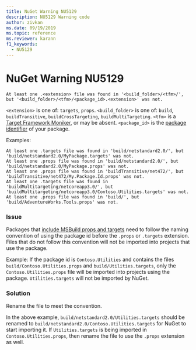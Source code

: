 ```yaml
---
title: NuGet Warning NU5129
description: NU5129 Warning code
author: zivkan
ms.date: 09/19/2019
ms.topic: reference
ms.reviewer: karann
f1_keywords: 
  - NU5129
---
```


# NuGet Warning NU5129

```
At least one .<extension> file was found in '<build_folder>/<tfm>/', but '<build_folder>/<tfm>/<package_id>.<extension>' was not.
```

`<extension>` is one of: `targets`, `props`.
`<build_folder>` is one of: `build`, `buildTransitive`, `buildCrossTargeting`, `buildMultiTargeting`.
`<tfm>` is a [Target Framework Moniker](../target-frameworks.md), or may be absent.
`<package_id>` is the [package identifier](../nuspec.md#id) of your package.

Examples:

```
At least one .targets file was found in 'build/netstandard2.0/', but 'build/netstandard2.0/MyPackage.targets' was not.
At least one .props file was found in 'build/netstandard2.0/', but 'build/netstandard2.0/MyPackage.props' was not.
At least one .props file was found in 'buildTransitive/net472/', but 'buildTransitive/net472/My.Package.Id.props' was not.
At least one .targets file was found in 'buildMultitargeting/netcoreapp3.0/', but 'buildMultitargeting/netcoreapp3.0/Contoso.Utilities.targets' was not.
At least one .props file was found in 'build/', but 'build/AdventureWorks.Tools.props' was not.
```

### Issue

Packages that [include MSBuild props and targets](../../create-packages/creating-a-package.md#include-msbuild-props-and-targets-in-a-package) need to follow the naming convention of using the package id before the `.props` or `.targets` extension. Files that do not follow this convention will not be imported into projects that use the package.

Example: If the package id is `Contoso.Utilities` and contains the files `build/Contoso.Utilities.props` and `build/Utilities.targets`, only the `Contoso.Utilities.props` file will be imported into projects using the package. `Utilities.targets` will not be imported by NuGet.

### Solution

Rename the file to meet the convention.

In the above example, `build/netstandard2.0/Utilities.targets` should be renamed to `build/netstandard2.0/Contoso.Utilities.targets` for NuGet to start importing it. If `Utilities.targets` is being imported in `Contoso.Utilities.props`, then rename the file to use the `.props` extension as well.
